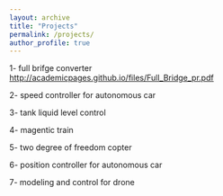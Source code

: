 ```yaml
---
layout: archive
title: "Projects"
permalink: /projects/
author_profile: true
---
```


1- full brifge converter
http://academicpages.github.io/files/Full_Bridge_pr.pdf


2- speed controller for autonomous car


3- tank liquid level control


4- magentic train


5- two degree of freedom copter


6- position controller for autonomous car


7- modeling and control for drone
